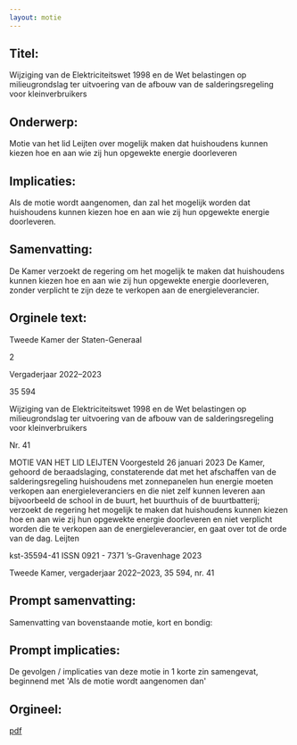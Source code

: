 ```yaml
---
layout: motie
---
```

## Titel:
Wijziging van de Elektriciteitswet 1998 en de Wet belastingen op milieugrondslag ter uitvoering van de afbouw van de salderingsregeling voor kleinverbruikers
## Onderwerp:
Motie van het lid Leijten over mogelijk maken dat huishoudens kunnen kiezen hoe en aan wie zij hun opgewekte energie doorleveren
## Implicaties:

Als de motie wordt aangenomen, dan zal het mogelijk worden dat huishoudens kunnen kiezen hoe en aan wie zij hun opgewekte energie doorleveren.
## Samenvatting:

De Kamer verzoekt de regering om het mogelijk te maken dat huishoudens kunnen kiezen hoe en aan wie zij hun opgewekte energie doorleveren, zonder verplicht te zijn deze te verkopen aan de energieleverancier.
## Orginele text:


Tweede Kamer der Staten-Generaal

2

Vergaderjaar 2022–2023

35 594

Wijziging van de Elektriciteitswet 1998 en de
Wet belastingen op milieugrondslag ter
uitvoering van de afbouw van de
salderingsregeling voor kleinverbruikers

Nr. 41

MOTIE VAN HET LID LEIJTEN
Voorgesteld 26 januari 2023
De Kamer,
gehoord de beraadslaging,
constaterende dat met het afschaffen van de salderingsregeling
huishoudens met zonnepanelen hun energie moeten verkopen aan
energieleveranciers en die niet zelf kunnen leveren aan bijvoorbeeld de
school in de buurt, het buurthuis of de buurtbatterij;
verzoekt de regering het mogelijk te maken dat huishoudens kunnen
kiezen hoe en aan wie zij hun opgewekte energie doorleveren en niet
verplicht worden die te verkopen aan de energieleverancier,
en gaat over tot de orde van de dag.
Leijten

kst-35594-41
ISSN 0921 - 7371
’s-Gravenhage 2023

Tweede Kamer, vergaderjaar 2022–2023, 35 594, nr. 41


## Prompt samenvatting:
Samenvatting van bovenstaande motie, kort en bondig:


## Prompt implicaties:
De gevolgen / implicaties van deze motie in 1 korte zin samengevat, beginnend met 'Als de motie wordt aangenomen dan' 

## Orgineel:
[pdf](https://gegevensmagazijn.tweedekamer.nl/OData/v4/2.0/Document(49eac664-e829-481c-a5d8-161e8f0ca664)/resource)
